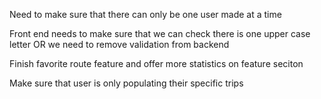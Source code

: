 Need to make sure that there can only be one user made at a time

Front end needs to make sure that we can check there is one upper case letter OR we need to remove validation from backend

Finish favorite route feature and offer more statistics on feature seciton

Make sure that user is only populating their specific trips